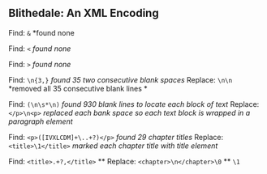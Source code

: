 ## Blithedale: An XML Encoding

Find: `&` *found none

Find: `<` *found none*

Find: `>` *found none*

Find: `\n{3,}` *found 35 two consecutive blank spaces*
Replace: `\n\n` *removed all 35 consecutive blank lines *

Find: `(\n\s*\n)` *found 930 blank lines to locate each block of text*
Replace: `</p>\n<p>` *replaced each bank space so each text block is wrapped in a paragraph element*

Find: `<p>([IVXLCDM]+\..+?)</p>` *found 29 chapter titles*
Replace: `<title>\1</title>` *marked each chapter title with title element*

Find: `<title>.+?,</title>` **
Replace: `<chapter>\n</chapter>\0` **
`\1`